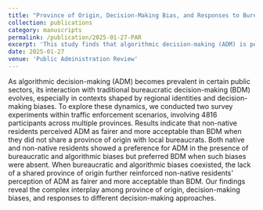 ```yaml
---
title: "Province of Origin, Decision-Making Bias, and Responses to Bureaucratic Versus Algorithmic Decision-Making"
collection: publications
category: manuscripts
permalink: /publication/2025-01-27-PAR
excerpt: 'This study finds that algorithmic decision-making (ADM) is perceived as fairer than bureaucratic decision-making (BDM) by non-native residents, especially when regional identity mismatches and decision-making biases are present, highlighting how identity and bias shape public responses to ADM in traffic enforcement.'
date: 2025-01-27
venue: 'Public Administration Review'
---
```

As algorithmic decision-making (ADM) becomes prevalent in certain public sectors, its interaction with traditional bureaucratic decision-making (BDM) evolves, especially in contexts shaped by regional identities and decision-making biases. To explore these dynamics, we conducted two survey experiments within traffic enforcement scenarios, involving 4816 participants across multiple provinces. Results indicate that non-native residents perceived ADM as fairer and more acceptable than BDM when they did not share a province of origin with local bureaucrats. Both native and non-native residents showed a preference for ADM in the presence of bureaucratic and algorithmic biases but preferred BDM when such biases were absent. When bureaucratic and algorithmic biases coexisted, the lack of a shared province of origin further reinforced non-native residents' perception of ADM as fairer and more acceptable than BDM. Our findings reveal the complex interplay among province of origin, decision-making biases, and responses to different decision-making approaches.
